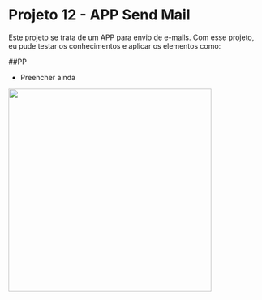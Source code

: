 # Projeto 12 - APP Send Mail

Este projeto se trata de um APP para envio de e-mails. Com esse projeto, eu pude testar os conhecimentos e aplicar os elementos como:

##PP
- Preencher ainda

<img src="paginas/index1.png" width="400px">
